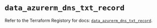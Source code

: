 # `data_azurerm_dns_txt_record`

Refer to the Terraform Registory for docs: [`data_azurerm_dns_txt_record`](https://registry.terraform.io/providers/hashicorp/azurerm/3.57.0/docs/data-sources/dns_txt_record).
